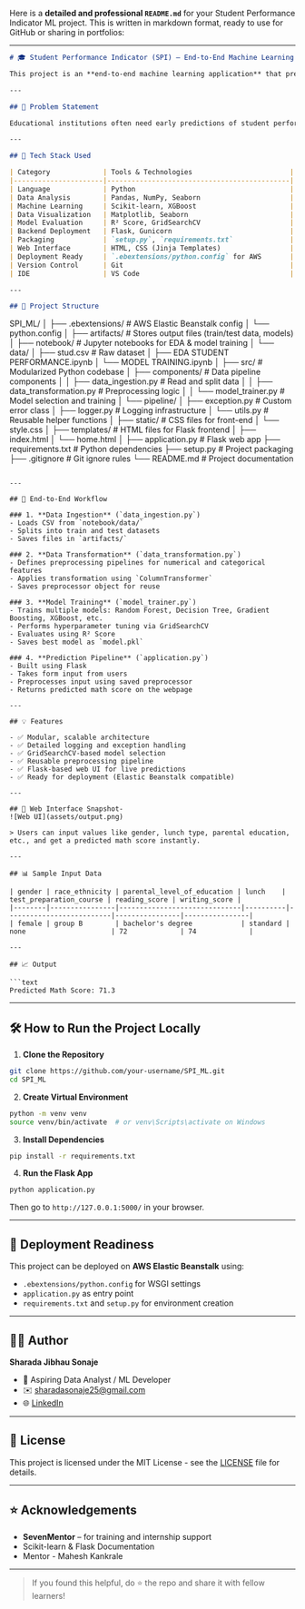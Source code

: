 Here is a **detailed and professional `README.md`** for your Student Performance Indicator ML project. This is written in markdown format, ready to use for GitHub or sharing in portfolios:

---

```markdown
# 🎓 Student Performance Indicator (SPI) – End-to-End Machine Learning Project

This project is an **end-to-end machine learning application** that predicts a student’s **math score** based on their socio-demographic and academic attributes. The project is modular, production-ready, and deployable using Flask.

---

## 📌 Problem Statement

Educational institutions often need early predictions of student performance to provide targeted support. This system helps in predicting **math scores** using attributes such as gender, lunch type, test preparation course, and parental education level.

---

## 🧰 Tech Stack Used

| Category             | Tools & Technologies                        |
|----------------------|---------------------------------------------|
| Language             | Python                                      |
| Data Analysis        | Pandas, NumPy, Seaborn                      |
| Machine Learning     | Scikit-learn, XGBoost                       |
| Data Visualization   | Matplotlib, Seaborn                         |
| Model Evaluation     | R² Score, GridSearchCV                      |
| Backend Deployment   | Flask, Gunicorn                             |
| Packaging            | `setup.py`, `requirements.txt`              |
| Web Interface        | HTML, CSS (Jinja Templates)                 |
| Deployment Ready     | `.ebextensions/python.config` for AWS       |
| Version Control      | Git                                         |
| IDE                  | VS Code                                     |

---

## 📂 Project Structure

```

SPI\_ML/
│
├── .ebextensions/                  # AWS Elastic Beanstalk config
│   └── python.config
│
├── artifacts/                      # Stores output files (train/test data, models)
│
├── notebook/                       # Jupyter notebooks for EDA & model training
│   └── data/
│       ├── stud.csv                # Raw dataset
│       ├── EDA STUDENT PERFORMANCE.ipynb
│       └── MODEL TRAINING.ipynb
│
├── src/                            # Modularized Python codebase
│   ├── components/                 # Data pipeline components
│   │   ├── data\_ingestion.py       # Read and split data
│   │   ├── data\_transformation.py  # Preprocessing logic
│   │   └── model\_trainer.py        # Model selection and training
│   └── pipeline/
│       ├── exception.py            # Custom error class
│       ├── logger.py               # Logging infrastructure
│       └── utils.py                # Reusable helper functions
│
├── static/                         # CSS files for front-end
│   └── style.css
│
├── templates/                      # HTML files for Flask frontend
│   ├── index.html
│   └── home.html
│
├── application.py                  # Flask web app
├── requirements.txt                # Python dependencies
├── setup.py                        # Project packaging
├── .gitignore                      # Git ignore rules
└── README.md                       # Project documentation

````

---

## 🔁 End-to-End Workflow

### 1. **Data Ingestion** (`data_ingestion.py`)
- Loads CSV from `notebook/data/`
- Splits into train and test datasets
- Saves files in `artifacts/`

### 2. **Data Transformation** (`data_transformation.py`)
- Defines preprocessing pipelines for numerical and categorical features
- Applies transformation using `ColumnTransformer`
- Saves preprocessor object for reuse

### 3. **Model Training** (`model_trainer.py`)
- Trains multiple models: Random Forest, Decision Tree, Gradient Boosting, XGBoost, etc.
- Performs hyperparameter tuning via GridSearchCV
- Evaluates using R² Score
- Saves best model as `model.pkl`

### 4. **Prediction Pipeline** (`application.py`)
- Built using Flask
- Takes form input from users
- Preprocesses input using saved preprocessor
- Returns predicted math score on the webpage

---

## 💡 Features

- ✅ Modular, scalable architecture
- ✅ Detailed logging and exception handling
- ✅ GridSearchCV-based model selection
- ✅ Reusable preprocessing pipeline
- ✅ Flask-based web UI for live predictions
- ✅ Ready for deployment (Elastic Beanstalk compatible)

---

## 🎨 Web Interface Snapshot- 
![Web UI](assets/output.png)

> Users can input values like gender, lunch type, parental education, etc., and get a predicted math score instantly.

---

## 📊 Sample Input Data

| gender | race_ethnicity | parental_level_of_education | lunch    | test_preparation_course | reading_score | writing_score |
|--------|----------------|------------------------------|----------|--------------------------|----------------|----------------|
| female | group B        | bachelor's degree            | standard | none                     | 72             | 74             |

---

## 📈 Output

```text
Predicted Math Score: 71.3
````

---

## 🛠 How to Run the Project Locally

1. **Clone the Repository**

```bash
git clone https://github.com/your-username/SPI_ML.git
cd SPI_ML
```

2. **Create Virtual Environment**

```bash
python -m venv venv
source venv/bin/activate  # or venv\Scripts\activate on Windows
```

3. **Install Dependencies**

```bash
pip install -r requirements.txt
```

4. **Run the Flask App**

```bash
python application.py
```

Then go to `http://127.0.0.1:5000/` in your browser.

---

## 🚀 Deployment Readiness

This project can be deployed on **AWS Elastic Beanstalk** using:

* `.ebextensions/python.config` for WSGI settings
* `application.py` as entry point
* `requirements.txt` and `setup.py` for environment creation

---

## 🙋‍♀️ Author

**Sharada Jibhau Sonaje**

* 💼 Aspiring Data Analyst / ML Developer
* ✉️ [sharadasonaje25@gmail.com](mailto:sharadasonaje25@gmail.com)
* 🌐 [LinkedIn](https://www.linkedin.com/in/sharada-s-83b958273)

---

## 📃 License

This project is licensed under the MIT License - see the [LICENSE](LICENSE) file for details.

---

## ⭐ Acknowledgements

* **SevenMentor** – for training and internship support
* Scikit-learn & Flask Documentation
* Mentor - Mahesh Kankrale

---

> If you found this helpful, do ⭐ the repo and share it with fellow learners!

```



